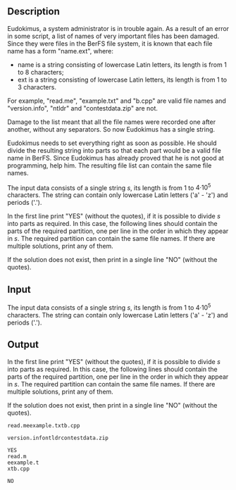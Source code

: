 ## Description

<div><p>Eudokimus, a system administrator is in trouble again. As a result of an error in some script, a list of names of very important files has been damaged. Since they were files in the BerFS file system, it is known that each file name has a form "<span class="tex-font-style-tt">name.ext</span>", where: </p><ul> <li> <span class="tex-font-style-tt">name</span> is a string consisting of lowercase Latin letters, its length is from 1 to 8 characters; </li><li> <span class="tex-font-style-tt">ext</span> is a string consisting of lowercase Latin letters, its length is from 1 to 3 characters. </li></ul><p>For example, "<span class="tex-font-style-tt">read.me</span>", "<span class="tex-font-style-tt">example.txt</span>" and "<span class="tex-font-style-tt">b.cpp</span>" are valid file names and "<span class="tex-font-style-tt">version.info</span>", "<span class="tex-font-style-tt">ntldr</span>" and "<span class="tex-font-style-tt">contestdata.zip</span>" are not.</p><p>Damage to the list meant that all the file names were recorded one after another, without any separators. So now Eudokimus has a single string.</p><p>Eudokimus needs to set everything right as soon as possible. He should divide the resulting string into parts so that each part would be a valid file name in BerFS. Since Eudokimus has already proved that he is not good at programming, help him. The resulting file list can contain the same file names.</p></div><div class="input-specification"><p>The input data consists of a single string <span class="tex-span"><i>s</i></span>, its length is from <span class="tex-span">1</span> to <span class="tex-span">4·10<sup class="upper-index">5</sup></span> characters. The string can contain only lowercase Latin letters ('<span class="tex-font-style-tt">a</span>' - '<span class="tex-font-style-tt">z</span>') and periods ('<span class="tex-font-style-tt">.</span>').</p></div><div class="output-specification"><p>In the first line print "<span class="tex-font-style-tt">YES</span>" (without the quotes), if it is possible to divide <span class="tex-span"><i>s</i></span> into parts as required. In this case, the following lines should contain the parts of the required partition, one per line in the order in which they appear in <span class="tex-span"><i>s</i></span>. The required partition can contain the same file names. If there are multiple solutions, print any of them.</p><p>If the solution does not exist, then print in a single line "<span class="tex-font-style-tt">NO</span>" (without the quotes).</p></div>

## Input

<p>The input data consists of a single string <span class="tex-span"><i>s</i></span>, its length is from <span class="tex-span">1</span> to <span class="tex-span">4·10<sup class="upper-index">5</sup></span> characters. The string can contain only lowercase Latin letters ('<span class="tex-font-style-tt">a</span>' - '<span class="tex-font-style-tt">z</span>') and periods ('<span class="tex-font-style-tt">.</span>').</p>

## Output

<p>In the first line print "<span class="tex-font-style-tt">YES</span>" (without the quotes), if it is possible to divide <span class="tex-span"><i>s</i></span> into parts as required. In this case, the following lines should contain the parts of the required partition, one per line in the order in which they appear in <span class="tex-span"><i>s</i></span>. The required partition can contain the same file names. If there are multiple solutions, print any of them.</p><p>If the solution does not exist, then print in a single line "<span class="tex-font-style-tt">NO</span>" (without the quotes).</p>





```input1
read.meexample.txtb.cpp

```




```input2
version.infontldrcontestdata.zip

```




```output1
YES
read.m
eexample.t
xtb.cpp

```




```output2
NO

```


